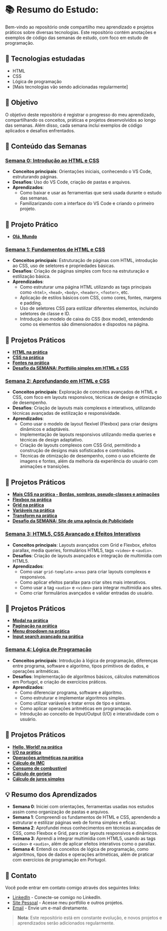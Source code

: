 # 📚 Resumo do Estudo: 

Bem-vindo ao repositório onde compartilho meu aprendizado e projetos práticos sobre diversas tecnologias. Este repositório contém anotações e exemplos de código das semanas de estudo, com foco em estudo de programação.

## 🧠 Tecnologias estudadas 

- HTML
- CSS
- Lógica de programação
- [Mais tecnologias vão sendo adicionadas regularmente]


## 🎯 Objetivo

O objetivo deste repositório é registrar o progresso do meu aprendizado, compartilhando os conceitos, práticas e projetos desenvolvidos ao longo das semanas. Além disso, cada semana inclui exemplos de código aplicados e desafios enfrentados.

## 📅 Conteúdo das Semanas

### [Semana 0: Introdução ao HTML e CSS](semana0.md)
- **Conceitos principais**: Orientações iniciais, conhecendo o VS Code, estruturando páginas.
- **Desafios**: Uso do VS Code, criação de pastas e arquivos.
- **Aprendizados**:
  - Como baixar e usar as ferramentas que será usada durante o estudo das semanas.
  - Familizarizando com a interface do VS Code e criando o primeiro projeto.
## 🧩 Projeto Prático
- [**Olá, Mundo**](semana0/index0.html)

### [Semana 1: Fundamentos de HTML e CSS](semana1.md)
- **Conceitos principais**: Estruturação de páginas com HTML, introdução ao CSS, uso de seletores e propriedades básicas.
- **Desafios**: Criação de páginas simples com foco na estruturação e estilização básica.
- **Aprendizados**:
  - Como estruturar uma página HTML utilizando as tags principais como `<html>`, `<head>`, `<body>`, `<header>`, `<footer>`, etc.
  - Aplicação de estilos básicos com CSS, como cores, fontes, margens e padding.
  - Uso de seletores CSS para estilizar diferentes elementos, incluindo seletores de classe e ID.
  - Introdução ao modelo de caixa do CSS (box model), entendendo como os elementos são dimensionados e dispostos na página.
## 🧩 Projetos Práticos
- [**HTML na prática**](semana1/index.html)
- [**CSS na prática**](semana1/css.html)
- [**Fontes na prática**](semana1/fontes.html)
- [**Desafio da SEMANA: Portfólio simples em HTML e CSS**](https://github.com/SamuelASantos/portfolio/tree/main)

### [Semana 2: Aprofundando em HTML e CSS](semana2.md)
- **Conceitos principais**: Exploração de conceitos avançados de HTML e CSS, com foco em layouts responsivos, técnicas de design e otimização de desempenho.
- **Desafios**: Criação de layouts mais complexos e interativos, utilizando técnicas avançadas de estilização e responsividade.
- **Aprendizados**:
  - Como usar o modelo de layout flexível (Flexbox) para criar designs dinâmicos e adaptáveis.
  - Implementação de layouts responsivos utilizando media queries e técnicas de design adaptativo.
  - Criação de layouts complexos com CSS Grid, permitindo a construção de designs mais sofisticados e controlados.
  - Técnicas de otimização de desempenho, como o uso eficiente de imagens e fontes, além da melhoria da experiência do usuário com animações e transições.
## 🧩 Projetos Práticos
- [**Mais CSS na prática - Bordas, sombras, pseudo-classes e animações**](semana2/mais_css.html)
- [**Flexbox na prática**](semana2/flexbox.html)
- [**Grid na prática**](semana2/grid.html)
- [**Variáveis na prática**](semana2/variaveis.html)
- [**Transform na prática**](semana2/transform.html)
- [**Desafio da SEMANA: Site de uma agência de Publicidade**](https://github.com/SamuelASantos/Agencia-Publicidade)

### [Semana 3: HTML5, CSS Avançado e Efeitos Interativos](semana3.md)
- **Conceitos principais**: Layouts avançados com Grid e Flexbox, efeitos parallax, media queries, formulários HTML5, tags `<video>` e `<audio>`.
- **Desafios**: Criação de layouts avançados e integração de multimídia com HTML5.
- **Aprendizados**:
  - Como usar `grid-template-areas` para criar layouts complexos e responsivos.
  - Como aplicar efeitos parallax para criar sites mais interativos.
  - Como usar a tag `<audio>` e `<video>` para integrar multimídia aos sites.
  - Como criar formulários avançados e validar entradas do usuário.
## 🧩 Projetos Práticos
- [**Modal na prática**](semana3/project-modal.html)
- [**Paginação na prática**](semana3/project-pagination.html)
- [**Menu dropdown na prática**](semana3/project-dropdown.html)
- [**Input search avançado na prática**](semana3/project-input-search.html)

### [Semana 4: Lógica de Programação](semana4.md)
- **Conceitos principais**: Introdução à lógica de programação, diferenças entre programa, software e algoritmo, tipos primitivos de dados, e operações aritméticas.
- **Desafios**: Implementação de algoritmos básicos, cálculos matemáticos em Portugol, e criação de exercícios práticos.
- **Aprendizados**:
  - Como diferenciar programa, software e algoritmo.
  - Como estruturar e implementar algoritmos simples.
  - Como utilizar variáveis e tratar erros de tipo e sintaxe.
  - Como aplicar operações aritméticas em programação.
  - Introdução ao conceito de Input/Output (I/O) e interatividade com o usuário.

## 🧩 Projetos Práticos
- [**Hello, World! na prática**](portugol/ola-mundo.por)
- [**I/O na prática**](portugol/I-O.por)
- [**Operações aritméticas na prática**](portugol/operacoes-aritmeticas.por)
- [**Cálculo de IMC**](portugol/Exercicio01-Calculadora-IMC.por)
- [**Consumo de combustível**](portugol/Exercicio02-Consumo-de-combustivel.por)
- [**Cálculo de gorjeta**](portugol/Exercicio03-Calculo-de-gorjeta.por)
- [**Cálculo de juros simples**](portugol/Exercicio04-Calculo-de-juros-simples.por)

## 💡 **Resumo dos Aprendizados**  
- **Semana 0**: Iniciei com orientações, ferramentas usadas nos estudos assim como organização de pastas e arquivos.  
- **Semana 1**: Compreendi os fundamentos de HTML e CSS, aprendendo a estruturar e estilizar páginas web de forma simples e eficaz.  
- **Semana 2**: Aprofundei meus conhecimentos em técnicas avançadas de CSS, como Flexbox e Grid, para criar layouts responsivos e dinâmicos.  
- **Semana 3**: Aprendi a integrar multimídia com HTML5, usando as tags `<video>` e `<audio>`, além de aplicar efeitos interativos como o parallax.  
- **Semana 4**: Entendi os conceitos de lógica de programação, como algoritmos, tipos de dados e operações aritméticas, além de praticar com exercícios de programação em Portugol.

## 📝 Contato

Você pode entrar em contato comigo através dos seguintes links:

- [LinkedIn](https://www.linkedin.com/in/samuel-santos-784b18177/) - Conecte-se comigo no LinkedIn.
- [Site Pessoal](https://www.samsantos.com.br) - Acesse meu portfólio e outros projetos.
- [Email](mailto:samuel_a_santos@hotmail.com) - Envie um e-mail diretamente.

> **Nota**: Este repositório está em constante evolução, e novos projetos e aprendizados serão adicionados regularmente.
